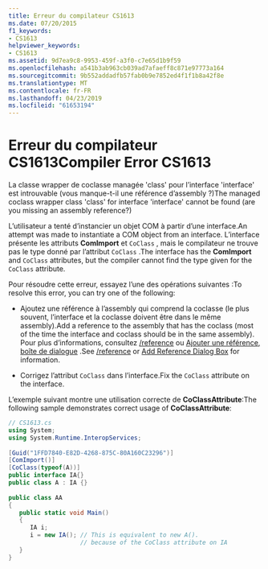 ```yaml
---
title: Erreur du compilateur CS1613
ms.date: 07/20/2015
f1_keywords:
- CS1613
helpviewer_keywords:
- CS1613
ms.assetid: 9d7ea9c8-9953-459f-a3f0-c7e65d1b9f59
ms.openlocfilehash: a541b3ab963cb039ad7afaeff8c871e97773a164
ms.sourcegitcommit: 9b552addadfb57fab0b9e7852ed4f1f1b8a42f8e
ms.translationtype: MT
ms.contentlocale: fr-FR
ms.lasthandoff: 04/23/2019
ms.locfileid: "61653194"
---
```

# <a name="compiler-error-cs1613"></a><span data-ttu-id="0ca00-102">Erreur du compilateur CS1613</span><span class="sxs-lookup"><span data-stu-id="0ca00-102">Compiler Error CS1613</span></span>
<span data-ttu-id="0ca00-103">La classe wrapper de coclasse managée 'class' pour l’interface 'interface' est introuvable (vous manque-t-il une référence d’assembly ?)</span><span class="sxs-lookup"><span data-stu-id="0ca00-103">The managed coclass wrapper class 'class' for interface 'interface' cannot be found (are you missing an assembly reference?)</span></span>  
  
 <span data-ttu-id="0ca00-104">L’utilisateur a tenté d’instancier un objet COM à partir d’une interface.</span><span class="sxs-lookup"><span data-stu-id="0ca00-104">An attempt was made to instantiate a COM object from an interface.</span></span> <span data-ttu-id="0ca00-105">L’interface présente les attributs **ComImport** et `CoClass` , mais le compilateur ne trouve pas le type donné par l’attribut `CoClass` .</span><span class="sxs-lookup"><span data-stu-id="0ca00-105">The interface has the **ComImport** and `CoClass` attributes, but the compiler cannot find the type given for the `CoClass` attribute.</span></span>  
  
 <span data-ttu-id="0ca00-106">Pour résoudre cette erreur, essayez l’une des opérations suivantes :</span><span class="sxs-lookup"><span data-stu-id="0ca00-106">To resolve this error, you can try one of the following:</span></span>  
  
-   <span data-ttu-id="0ca00-107">Ajoutez une référence à l’assembly qui comprend la coclasse (le plus souvent, l’interface et la coclasse doivent être dans le même assembly).</span><span class="sxs-lookup"><span data-stu-id="0ca00-107">Add a reference to the assembly that has the coclass (most of the time the interface and coclass should be in the same assembly).</span></span> <span data-ttu-id="0ca00-108">Pour plus d’informations, consultez [/reference](../../csharp/language-reference/compiler-options/reference-compiler-option.md) ou [Ajouter une référence, boîte de dialogue](/visualstudio/ide/how-to-add-or-remove-references-by-using-the-reference-manager) .</span><span class="sxs-lookup"><span data-stu-id="0ca00-108">See [/reference](../../csharp/language-reference/compiler-options/reference-compiler-option.md) or [Add Reference Dialog Box](/visualstudio/ide/how-to-add-or-remove-references-by-using-the-reference-manager) for information.</span></span>  
  
-   <span data-ttu-id="0ca00-109">Corrigez l’attribut `CoClass` dans l’interface.</span><span class="sxs-lookup"><span data-stu-id="0ca00-109">Fix the `CoClass` attribute on the interface.</span></span>  
  
 <span data-ttu-id="0ca00-110">L’exemple suivant montre une utilisation correcte de **CoClassAttribute**:</span><span class="sxs-lookup"><span data-stu-id="0ca00-110">The following sample demonstrates correct usage of **CoClassAttribute**:</span></span>  
  
```csharp  
// CS1613.cs  
using System;  
using System.Runtime.InteropServices;  
  
[Guid("1FFD7840-E82D-4268-875C-80A160C23296")]  
[ComImport()]  
[CoClass(typeof(A))]  
public interface IA{}  
public class A : IA {}  
  
public class AA  
{  
   public static void Main()  
   {  
      IA i;  
      i = new IA(); // This is equivalent to new A().  
                    // because of the CoClass attribute on IA  
   }  
}  
```
